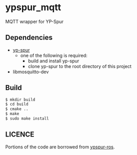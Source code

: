# ypspur_mqtt
MQTT wrapper for YP-Spur

## Dependencies
- [yp-spur](https://github.com/openspur/yp-spur)
  - one of the following is required:
    - build and install yp-spur
    - clone yp-spur to the root directory of this project
- libmosquitto-dev


## Build
```bash
$ mkdir build
$ cd build
$ cmake ..
$ make
$ sudo make install
```

## LICENCE
Portions of the code are borrowed from [ypspur-ros](https://github.com/openspur/ypspur_ros).

